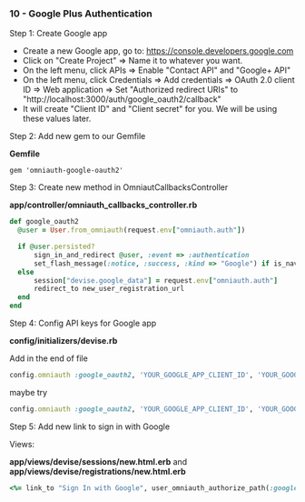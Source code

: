 ### 10 - Google Plus Authentication


Step 1: Create Google app

- Create a new Google app, go to: https://console.developers.google.com
- Click on "Create Project" => Name it to whatever you want.
- On the left menu, click APIs => Enable "Contact API" and "Google+ API"
- On the left menu, click Credentials => Add credentials => OAuth 2.0 client ID => Web application => Set "Authorized redirect URIs" to "http://localhost:3000/auth/google_oauth2/callback"
- It will create "Client ID" and "Client secret" for you. We will be using these values later.

Step 2: Add new gem to our Gemfile

**Gemfile**

    gem 'omniauth-google-oauth2'

Step 3: Create new method in OmniautCallbacksController

**app/controller/omniauth_callbacks_controller.rb**

```ruby
def google_oauth2
  @user = User.from_omniauth(request.env["omniauth.auth"])    

  if @user.persisted?
      sign_in_and_redirect @user, :event => :authentication
      set_flash_message(:notice, :success, :kind => "Google") if is_navigational_format?
  else
      session["devise.google_data"] = request.env["omniauth.auth"]
      redirect_to new_user_registration_url
  end
end
```

Step 4: Config API keys for Google app

**config/initializers/devise.rb**

Add in the end of file

```ruby
config.omniauth :google_oauth2, 'YOUR_GOOGLE_APP_CLIENT_ID', 'YOUR_GOOGLE_APP_CLIENT_SECRET'
```

maybe try

```ruby
config.omniauth :google_oauth2, 'YOUR_GOOGLE_APP_CLIENT_ID', 'YOUR_GOOGLE_APP_CLIENT_SECRET', scope: 'email', info_fields: 'email, name'
```

Step 5: Add new link to sign in with Google

Views:

**app/views/devise/sessions/new.html.erb**
and
**app/views/devise/registrations/new.html.erb**


```ruby
<%= link_to "Sign In with Google", user_omniauth_authorize_path(:google_oauth2), class: "btn btn-primary" %>
```
